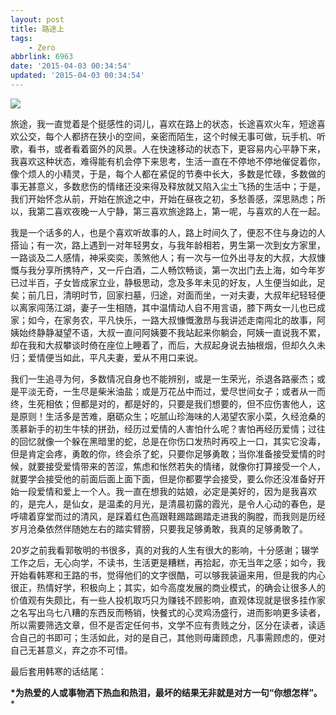 ```yaml
---
layout: post
title: 路途上
tags: 
    - Zero
abbrlink: 6963
date: '2015-04-03 00:34:54'
updated: '2015-04-03 00:34:54'
---
```


![](https://samzong.oss-cn-shenzhen.aliyuncs.com/blog/cqdrw.jpg)

旅途，我一直觉着是个挺感性的词儿，喜欢在路上的状态，长途喜欢火车，短途喜欢公交，每个人都挤在狭小的空间，亲密而陌生，这个时候无事可做，玩手机、听歌，看书，或者看着窗外的风景。人在快速移动的状态下，更容易内心平静下来，我喜欢这种状态，难得能有机会停下来思考，生活一直在不停地不停地催促着你，像个烦人的小精灵，于是，每个人都在紧促的节奏中长大，多数是忙碌，多数做的事无甚意义，多数悲伤的情绪还没来得及释放就又陷入尘土飞扬的生活中；于是，我们开始怀念从前，开始在旅途之中，开始在昼夜之初，多愁善感，深思熟虑；所以，我第二喜欢夜晚一人宁静，第三喜欢旅途路上，第一呢，与喜欢的人在一起。

我是一个话多的人，也是个喜欢听故事的人，路上时间久了，便忍不住与身边的人搭讪；有一次，路上遇到一对年轻男女，与我年龄相若，男生第一次到女方家里，一路谈及二人感情，神采奕奕，羡煞他人；有一次与一位外出寻友的大叔，大叔慷慨与我分享所携特产，又一斤白酒，二人畅饮畅谈，第一次出门去上海，如今年岁已过半百，子女皆成家立业，静极思动，念及多年未见的好友，人生便当如此，足矣；前几日，清明时节，回家扫墓，归途，对面而坐，一对夫妻，大叔年纪轻轻便以离家闯荡江湖，妻子一生相随，其中温情动人自不用言语，膝下两女一儿也已成家；如今，在家务农，平凡快乐，一路大叔慷慨激昂与我讲述走南闯北的故事，阿姨始终静静凝望不语，大叔一直问阿姨要不我站起来你躺会，阿姨一直说我不累，却在我和大叔攀谈时倚在座位上睡着了，而后，大叔起身说去抽根烟，但却久久未归；爱情便当如此，平凡夫妻，爱从不用口来说。

我们一生追寻为何，多数情况自身也不能辨别，或是一生荣光，杀退各路豪杰；或是平淡无奇，一生尽是柴米油盐；或是万花丛中而过，爱尽世间女子；或者从一而终，生死相依；但都是对的，都是好的，只要是我们想要的，但不应伤害他人，这是原则！生活多是苦难，磨砺众生；吃腻山珍海味的人渴望农家小菜，久经沧桑的羡慕新手的初生牛犊的拼劲，经历过爱情的人害怕什么呢？害怕再经历爱情；过往的回忆就像一个躲在黑暗里的蛇，总是在你伤口发热时再咬上一口，其实它没毒，但是肯定会疼，勇敢的你，终会杀了蛇，只要你足够勇敢；当你准备接受爱情的时候，就要接受爱情带来的苦涩，焦虑和怅然若失的情绪，就像你打算接受一个人，就要学会接受他的前面后面上面下面，但是你都要学会接受，要么你还没准备好开始一段爱情和爱上一个人。我一直在想我的姑娘，必定是美好的，因为是我喜欢的，是完人，是仙女，是温柔的月光，是清晨初露的霞光，是令人心动的春色，是呼啸着穿堂而过的清风，是踩着红色高跟鞋踢踏踢踏走进我的胸膛，而我则是历经岁月沧桑依然伴随她左右的踏实臂膀，只要我足够勇敢，我真的足够勇敢了。

20岁之前我看郭敬明的书很多，真的对我的人生有很大的影响，十分感谢；辍学工作之后，无心向学，不读书，生活更是糟糕，再拾起，亦无当年之感；如今，我开始看韩寒和王路的书，觉得他们的文字很酷，可以够我装逼来用，但是我的内心很正，热情好学，积极向上；其实，如今高度发展的商业模式，的确会让很多人的价值观有失颇比，有一些人投机取巧只为赚钱不顾影响，直观体现就是很多挂作家之名写出乌七八糟的东西反而畅销，快餐式的心灵鸡汤盛行，进而影响更多读者，所以需要筛选文章，但不是否定任何书，文学不应有贵贱之分，区分在读者，读适合自己的书即可；生活如此，对的是自己，其他则毋庸顾虑，凡事需顾虑的，便对自己无甚意义，弃之亦不可惜。

最后套用韩寒的话结尾：

**\*为热爱的人或事物洒下热血和热泪，最坏的结果无非就是对方一句“你想怎样”。***
